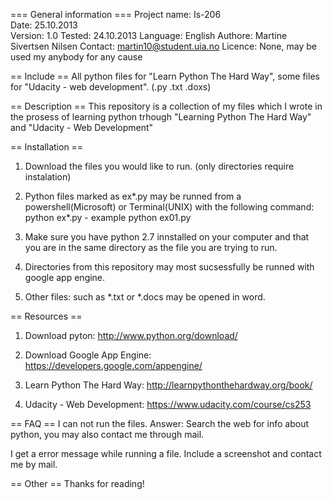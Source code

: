 === General information ===
Project name: Is-206	
Date: 25.10.2013			
Version: 1.0
Tested: 24.10.2013
Language: English
Authore: Martine Sivertsen Nilsen 
Contact: martin10@student.uia.no
Licence: None, may be used my anybody for any cause

== Include ==
All python files for "Learn Python The Hard Way", some files for "Udacity - web development". 
(.py .txt .doxs)

== Description ==
This repository is a collection of my files which I wrote in the prosess
of learning python trhough "Learning Python The Hard Way" and "Udacity - Web Development"


== Installation == 
1. Download the files you would like to run. 
(only directories require instalation)
 
2. Python files marked as ex*.py may be runned from a powershell(Microsoft) or Terminal(UNIX)
with the following command: python ex*.py  -  example python ex01.py  

3. Make sure you have python 2.7 innstalled on your computer
and that you are in the same directory as the file you are trying to run. 

4. Directories from this repository may most sucsessfully be runned with google app engine.
 
4. Other files: such as *.txt or *.docs may be opened in word. 


== Resources ==
1. Download pyton: http://www.python.org/download/

2. Download Google App Engine: https://developers.google.com/appengine/

3. Learn Python The Hard Way: http://learnpythonthehardway.org/book/

4. Udacity - Web Development: https://www.udacity.com/course/cs253


== FAQ ==
I can not run the files.
Answer: Search the web for info about python, you may also contact me through mail. 

I get a error message while running a file. 
Include a screenshot and contact me by mail. 

== Other ==
Thanks for reading! 
